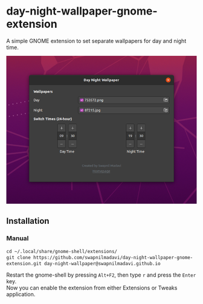 # day-night-wallpaper-gnome-extension
A simple GNOME extension to set separate wallpapers for day and night time.

<p align="center">
  <img src="screenshot-prefs.png" alt="Preferences" width=600/>
</p>

## Installation

### Manual

```
cd ~/.local/share/gnome-shell/extensions/
git clone https://github.com/swapnilmadavi/day-night-wallpaper-gnome-extension.git day-night-wallpaper@swapnilmadavi.github.io
```
Restart the gnome-shell by pressing `Alt+F2`, then type `r` and press the `Enter` key.  
Now you can enable the extension from either Extensions or Tweaks application.
